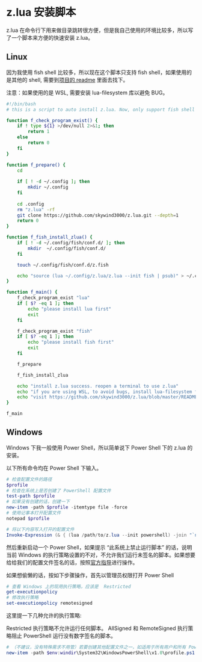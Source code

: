 # z.lua 安装脚本

z.lua 在命令行下用来做目录跳转很方便，但是我自己使用的环境比较多，所以写了一个脚本来方便的快速安装 z.lua。



## Linux

因为我使用 fish shell 比较多，所以现在这个脚本只支持 fish shell，如果使用的是其他的 shell, 需要到[项目的 readme](https://github.com/skywind3000/z.lua/blob/master/README.cn.md) 里面去找下。

注意：如果使用的是 WSL,  需要安装 lua-filesystem 库以避免 BUG。



```bash
#!/bin/bash
# this is a script to auto install z.lua. Now, only support fish shell

function f_check_program_exist() {
    if ! type ${1} >/dev/null 2>&1; then
        return 1
    else
        return 0
    fi
}

function f_prepare() {
    cd
    
    if [ ! -d ~/.config ]; then
        mkdir ~/.config
    fi
    
    cd .config
    rm "z.lua" -rf
    git clone https://github.com/skywind3000/z.lua.git --depth=1
    return 0
}

function f_fish_install_zlua() {
    if [ ! -d ~/.config/fish/conf.d/ ]; then
        mkdir  ~/.config/fish/conf.d/
    fi

    touch ~/.config/fish/conf.d/z.fish

    echo "source (lua ~/.config/z.lua/z.lua --init fish | psub)" > ~/.config/fish/conf.d/z.fish
}

function f_main() {
    f_check_program_exist "lua"
    if [ $? -eq 1 ]; then
        echo "please install lua first"
        exit
    fi

    f_check_program_exist "fish"
    if [ $? -eq 1 ]; then
        echo "please install fish first"
        exit
    fi

    f_prepare

    f_fish_install_zlua

    echo "install z.lua success. reopen a terminal to use z.lua"
    echo "if you are using WSL, to avoid bugs, install lua-filesystem first"
    echo "visit https://github.com/skywind3000/z.lua/blob/master/README.cn.md to see more info"
}

f_main
```



## Windows

Windows 下我一般使用 Power Shell，所以简单说下 Power Shell 下的 z.lua 的安装。

以下所有命令均在 Power Shell 下输入。

```powershell
# 检查配置文件的路径
$profile
# 检查在系统上是否创建了 PowerShell 配置文件
test-path $profile
# 如果没有创建的话，创建一下
new-item -path $profile -itemtype file -force
# 使用记事本打开配置文件
notepad $profile

# 将以下内容写入打开的配置文件
Invoke-Expression (& { (lua /path/to/z.lua --init powershell) -join "`n" })
```

然后重新启动一个 Power Shell，如果提示 “此系统上禁止运行脚本” 的话，说明当前 Windows 的执行策略设置的不对，不允许我们运行未签名的脚本。如果想要给给我们的配置文件签名的话，按照[官方指导](https://docs.microsoft.com/zh-cn/powershell/module/microsoft.powershell.core/about/about_signing?view=powershell-7.1)进行操作。

如果想偷懒的话，按如下步骤操作，首先以管理员权限打开 Power Shell

```powershell
# 查看 Windows 上的现用执行策略，应该是  Restricted
get-executionpolicy
# 修改执行策略
set-executionpolicy remotesigned
```

这里提一下几种允许的执行策略:

Restricted 执行策略不允许运行任何脚本。 AllSigned 和 RemoteSigned 执行策略阻止 PowerShell 运行没有数字签名的脚本。



```powershell
# （不建议，没有特殊需求不用管）若要创建其他配置文件之一，如适用于所有用户和所有 Power Shell 的配置文件
new-item -path $env:windir\System32\WindowsPowerShell\v1.0\profile.ps1 -itemtype file -force
```

